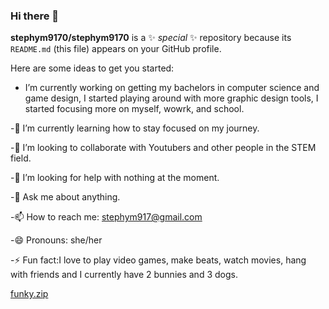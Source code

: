 ### Hi there 👋


**stephym9170/stephym9170** is a ✨ _special_ ✨ repository because its `README.md` (this file) appears on your GitHub profile.

Here are some ideas to get you started:

- I’m currently working on getting my bachelors in computer science and game design, I started playing around with more graphic design tools, I started focusing more on myself, wowrk, and school. 

-🌱 I’m currently learning how to stay focused on my journey.

-👯 I’m looking to collaborate with Youtubers and other people in the STEM field.

-🤔 I’m looking for help with nothing at the moment.

-💬 Ask me about anything.

-📫 How to reach me: stephym917@gmail.com

-😄 Pronouns: she/her

-⚡ Fun fact:I love to play video games, make beats, watch movies, hang with friends and I currently have 2 bunnies and 3 dogs.

[funky.zip](https://github.com/stephym9170/stephym9170/files/9642088/funky.zip)
